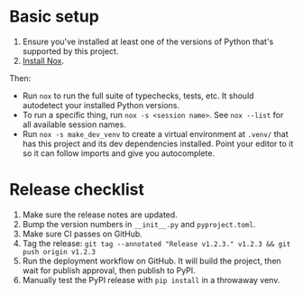 # Basic setup

1. Ensure you've installed at least one of the versions of Python that's supported by this project.
2. [Install Nox](https://nox.thea.codes/).

Then:

* Run `nox` to run the full suite of typechecks, tests, etc. It should autodetect your installed Python versions.
* To run a specific thing, run `nox -s <session name>`. See `nox --list` for all available session names.
* Run `nox -s make_dev_venv` to create a virtual environment at `.venv/` that has this project and its dev dependencies installed. Point your editor to it so it can follow imports and give you autocomplete.

# Release checklist

1. Make sure the release notes are updated.
2. Bump the version numbers in `__init__.py` and `pyproject.toml`.
3. Make sure CI passes on GitHub.
4. Tag the release: `git tag --annotated "Release v1.2.3." v1.2.3 && git push origin v1.2.3`
5. Run the deployment workflow on GitHub. It will build the project, then wait for publish approval, then publish to PyPI.
6. Manually test the PyPI release with `pip install` in a throwaway venv.
